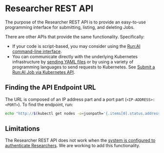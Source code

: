 # Researcher REST API

The purpose of the Researcher REST API is to provide an easy-to-use programming interface for submitting, listing, and deleting Jobs. 

There are other APIs that provide the same functionality. Specifically:

* If your code is script-based, you may consider using the [Run:AI command-line interface](../../Researcher/cli-reference/Introduction.md).
* You can communicate directly with the underlying Kubernetes infrastructure by [sending YAML files](../k8s-api/launch-job-via-yaml.md) or by using a variety of programming languages to send requests to Kubernetes. See [Submit a Run:AI Job via Kubernetes API](../k8s-api/launch-job-via-kubernetes-api.md).

## Finding the API Endpoint URL

The URL is composed of an IP address part and a port part (`<IP-ADDRESS>:<PORT>`). To find the endpoint, run:

``` bash
echo "http://$(kubectl get nodes -o=jsonpath='{.items[0].status.addresses[0].address}'):$(kubectl get services -n runai -o=jsonpath='{.items[?(@.metadata.name == "researcher-service")].spec.ports[0].nodePort}')"
```

## Limitations

The Researcher REST API does not work when the [system is configured to authenticate Researchers](../../admin/runai-setup/cluster-setup/researcher-authentication.md). We are working to add this functionality.
